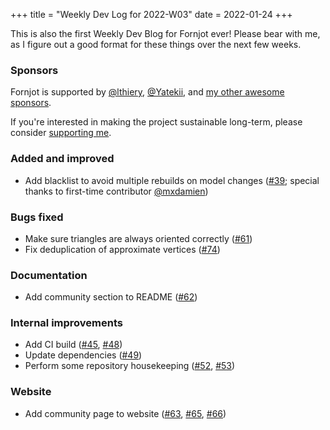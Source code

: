 +++
title = "Weekly Dev Log for 2022-W03"
date  = 2022-01-24
+++

This is also the first Weekly Dev Blog for Fornjot ever! Please bear with me, as I figure out a good format for these things over the next few weeks.


### Sponsors

Fornjot is supported by [@lthiery](https://github.com/lthiery), [@Yatekii](https://github.com/Yatekii), and [my other awesome sponsors](https://github.com/sponsors/hannobraun).

If you're interested in making the project sustainable long-term, please consider [supporting me](https://github.com/sponsors/hannobraun).


### Added and improved

- Add blacklist to avoid multiple rebuilds on model changes ([#39]; special thanks to first-time contributor [@mxdamien](https://github.com/mxdamien))


### Bugs fixed

- Make sure triangles are always oriented correctly ([#61])
- Fix deduplication of approximate vertices ([#74])


### Documentation

- Add community section to README ([#62])


### Internal improvements

- Add CI build ([#45], [#48])
- Update dependencies ([#49])
- Perform some repository housekeeping ([#52], [#53])


### Website

- Add community page to website ([#63], [#65], [#66])


[#39]: https://github.com/hannobraun/Fornjot/pull/39
[#45]: https://github.com/hannobraun/Fornjot/pull/45
[#48]: https://github.com/hannobraun/Fornjot/pull/48
[#49]: https://github.com/hannobraun/Fornjot/pull/49
[#52]: https://github.com/hannobraun/Fornjot/pull/52
[#53]: https://github.com/hannobraun/Fornjot/pull/53
[#61]: https://github.com/hannobraun/Fornjot/pull/61
[#62]: https://github.com/hannobraun/Fornjot/pull/62
[#63]: https://github.com/hannobraun/Fornjot/pull/63
[#65]: https://github.com/hannobraun/Fornjot/pull/65
[#66]: https://github.com/hannobraun/Fornjot/pull/66
[#74]: https://github.com/hannobraun/Fornjot/pull/74

